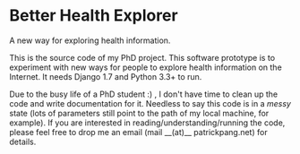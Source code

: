 # Better Health Explorer
A new way for exploring health information.

This is the source code of my PhD project. This software prototype is to experiment with new ways for people to explore health information on the Internet. It needs Django 1.7 and Python 3.3+ to run.

Due to the busy life of a PhD student :) , I don't have time to clean up the code and write documentation for it. Needless to say this code is in a *messy* state (lots of parameters still point to the path of my local machine, for example). If you are interested in reading/understanding/running the code, please feel free to drop me an email (mail \_\_(at)\_\_ patrickpang.net) for details.
